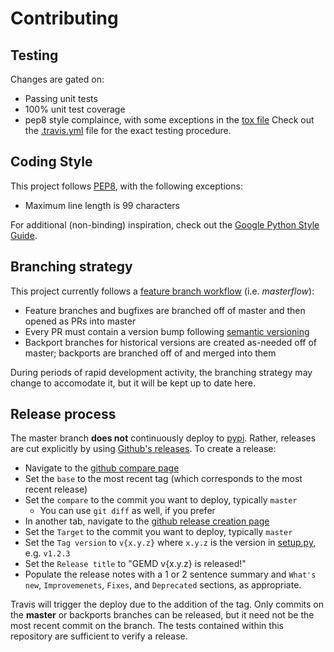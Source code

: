 # Contributing

## Testing

Changes are gated on:
 * Passing unit tests
 * 100% unit test coverage
 * pep8 style complaince, with some exceptions in the [tox file](tox.ini)
Check out the [.travis.yml](.travis.yml) file for the exact testing procedure.

## Coding Style
This project follows [PEP8](https://www.python.org/dev/peps/pep-0008/), with the following exceptions:
* Maximum line length is 99 characters

For additional (non-binding) inspiration, check out the [Google Python Style Guide](https://github.com/google/styleguide/blob/gh-pages/pyguide.md).

## Branching strategy

This project currently follows a [feature branch workflow](https://www.atlassian.com/git/tutorials/comparing-workflows/feature-branch-workflow) (i.e. _masterflow_):
 * Feature branches and bugfixes are branched off of master and then opened as PRs into master
 * Every PR must contain a version bump following [semantic versioning](https://semver.org/)
 * Backport branches for historical versions are created as-needed off of master; backports are branched off of and merged into them
 
 During periods of rapid development activity, the branching strategy may change to accomodate it, but it will be kept up to date here.

## Release process

The master branch **does not** continuously deploy to [pypi](https://pypi.org/project/gemd/).
Rather, releases are cut explicitly by using [Github's releases](https://github.com/CitrineInformatics/gemd-python/releases).
To create a release:
 * Navigate to the [github compare page](https://github.com/CitrineInformatics/gemd-python/compare)
 * Set the `base` to the most recent tag (which corresponds to the most recent release)
 * Set the `compare` to the commit you want to deploy, typically `master`
   * You can use `git diff` as well, if you prefer
 * In another tab, navigate to the [github release creation page](https://github.com/CitrineInformatics/gemd-python/releases/new)
 * Set the `Target` to the commit you want to deploy, typically `master`
 * Set the `Tag version` to `v{x.y.z}` where `x.y.z` is the version in [setup.py](setup.py), e.g. `v1.2.3`
 * Set the `Release title` to "GEMD v{x.y.z} is released!"
 * Populate the release notes with a 1 or 2 sentence summary and `What's new`, `Improvemenets`, `Fixes`, and `Deprecated` sections, as appropriate.

Travis will trigger the deploy due to the addition of the tag.
Only commits on the **master** or backports branches can be released, but it need not be the most recent commit on the branch.
The tests contained within this repository are sufficient to verify a release. 
